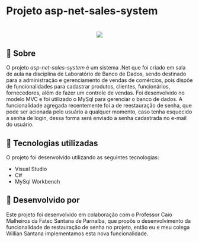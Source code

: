 # Projeto asp-net-sales-system

<h1 align="center">
    <img src="https://ik.imagekit.io/zaw1rrwj4v3/entenda-por-que-o-marketing-digital-e-tao-importante-para-o-seu-negocio_gecEOhyqCmC.jpg?updatedAt=1636891030072&tr=w-1200,h-628,fo-auto">
</h1>


## 📕 Sobre

O projeto *asp-net-sales-system* é um sistema .Net que foi criado em sala de aula na disciplina de Laboratório de Banco de Dados, sendo destinado para a administração e gerenciamento de vendas de comércios, pois dispõe de funcionalidades para cadastrar produtos, clientes, funcionários, fornecedores, além de fazer um controle de vendas. Foi desenvolvido no modelo MVC e foi utilizado o MySql para gerenciar o banco de dados. A funcionalidade agregada recentemente foi a de reestauração de senha, que pode ser acionada pelo usuário a qualquer momento, caso tenha esquecido a senha de login, dessa forma será enviado a senha cadastrada no e-mail do usuário. 


##  🚀 Tecnologias utilizadas

O projeto foi desenvolvido utilizando as seguintes tecnologias:

- Visual Studio
- C#
- MySql Workbench

## 🔨 Desenvolvido por

Este projeto foi desenvolvido em colaboração com o Professor Caio Malheiros da Fatec Santana de Parnaíba, que propôs o desenvolvimento da funcionalidade de restauração de senha no projeto, então eu e meu colega Willian Santana implementamos esta nova funcionalidade.
